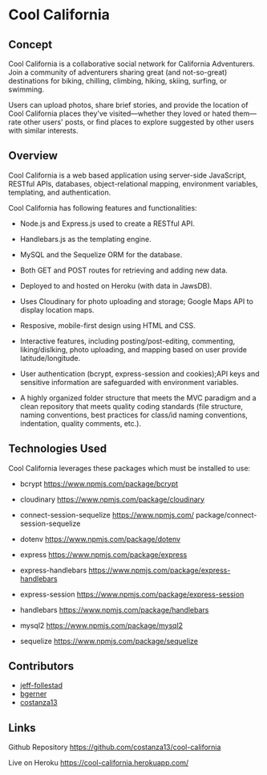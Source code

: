 # Cool California

## Concept

Cool California is a collaborative social network for California Adventurers. Join a community of adventurers sharing great (and not-so-great) destinations for biking, chilling, climbing, hiking, skiing, surfing, or swimming. 

Users can upload photos, share brief stories, and provide the location of Cool California places they've visited&mdash;whether they loved or hated them&mdash;rate other users' posts, or find places to explore suggested by other users with similar interests.

## Overview

Cool California is a web based application using server-side JavaScript, RESTful APIs, databases, object-relational mapping, environment variables, templating, and authentication.

Cool California has following features and functionalities:

* Node.js and Express.js used to create a RESTful API.

* Handlebars.js as the templating engine.

* MySQL and the Sequelize ORM for the database.

* Both GET and POST routes for retrieving and adding new data.

* Deployed to and hosted on Heroku (with data in JawsDB).

* Uses Cloudinary for photo uploading and storage; Google Maps API to display location maps.

* Resposive, mobile-first design using HTML and CSS.

* Interactive features, including posting/post-editing, commenting, liking/dislking, photo uploading, and mapping based on user provide latitude/longitude.

* User authentication (bcrypt, express-session and cookies);API keys and sensitive information are safeguarded with environment variables.

* A highly organized folder structure that meets the MVC paradigm and a clean repository that meets quality coding standards (file structure, naming conventions, best practices for class/id naming conventions, indentation, quality comments, etc.).


## Technologies Used

Cool California leverages these packages which must be installed to use:

* bcrypt https://www.npmjs.com/package/bcrypt

* cloudinary https://www.npmjs.com/package/cloudinary

* connect-session-sequelize https://www.npmjs.com/
package/connect-session-sequelize

* dotenv https://www.npmjs.com/package/dotenv 

* express https://www.npmjs.com/package/express

* express-handlebars https://www.npmjs.com/package/express-handlebars

* express-session https://www.npmjs.com/package/express-session

* handlebars https://www.npmjs.com/package/handlebars

* mysql2 https://www.npmjs.com/package/mysql2 

* sequelize https://www.npmjs.com/package/sequelize 

<!-- update with photos when final layout ready to submit -->

## Contributors

* [jeff-follestad](https://github.com/jeff-follestad)
* [bgerner](https://github.com/bgerner)
* [costanza13](https://github.com/costanza13)

## Links

Github Repository https://github.com/costanza13/cool-california

Live on Heroku https://cool-california.herokuapp.com/





